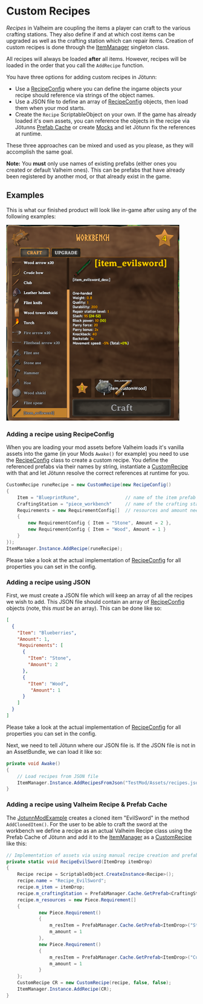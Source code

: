 ﻿# Custom Recipes
_Recipes_ in Valheim are coupling the items a player can craft to the various crafting stations. They also define if and at which cost items can be upgraded as well as the crafting station which can repair items. Creation of custom recipes is done through the [ItemManager](xref:JotunnLib.Managers.ItemManager) singleton class.

All recipes will always be loaded **after** all items. However, recipes will be loaded in the order that you call the `AddRecipe` function.

You have three options for adding custom recipes in Jötunn:
- Use a [RecipeConfig](xref:JotunnLib.Configs.RecipeConfig) where you can define the ingame objects your recipe should reference via strings of the object names.
- Use a JSON file to define an array of [RecipeConfig](xref:JotunnLib.Configs.RecipeConfig) objects, then load them when your mod starts.
- Create the `Recipe` ScriptableObject on your own. If the game has already loaded it's own assets, you can reference the objects in the recipe via Jötunns [Prefab Cache](xref:JotunnLib.Managers.PrefabManager.Cache) or create [Mocks](mocks.md) and let Jötunn fix the references at runtime.

These three approaches can be mixed and used as you please, as they will accomplish the same goal.

**Note:** You **must** only use names of existing prefabs (either ones you created or default Valheim ones). This can be prefabs that have already been registered by another mod, or that already exist in the game.

## Examples
This is what our finished product will look like in-game after using any of the following examples:

![Custom Resource Recipe](../../images/data/customResourceRecipe.png)

### Adding a recipe using RecipeConfig

When you are loading your mod assets before Valheim loads it's vanilla assets into the game (in your Mods `Awake()` for example) you need to use the [RecipeConfig](xref:JotunnLib.Configs.RecipeConfig) class to create a custom recipe. You define the referenced prefabs via their names by string, instantiate a [CustomRecipe](xref:JotunnLib.Entities.CustomRecipe) with that and let Jötunn resolve the correct references at runtime for you.

```cs
CustomRecipe runeRecipe = new CustomRecipe(new RecipeConfig()
{
    Item = "BlueprintRune",                 // name of the item prefab to be crafted
    CraftingStation = "piece_workbench"     // name of the crafting station prefab where the item can be crafted
    Requirements = new RequirementConfig[]  // resources and amount needed for it to be crafted
    {
        new RequirementConfig { Item = "Stone", Amount = 2 },  
        new RequirementConfig { Item = "Wood", Amount = 1 }
    }
});
ItemManager.Instance.AddRecipe(runeRecipe);
```

Please take a look at the actual implementation of [RecipeConfig](xref:JotunnLib.Configs.RecipeConfig) for all properties you can set in the config.

### Adding a recipe using JSON
First, we must create a JSON file which will keep an array of all the recipes we wish to add. This JSON file should contain an array of [RecipeConfig](xref:JotunnLib.Configs.RecipeConfig) objects (note, this _must_ be an array). This can be done like so:
```json
[
  {
    "Item": "Blueberries",
    "Amount": 1,
    "Requirements": [
      {
        "Item": "Stone",
        "Amount": 2
      },
      {
        "Item": "Wood",
         "Amount": 1
      }
    ]
  }
]
```
Please take a look at the actual implementation of [RecipeConfig](xref:JotunnLib.Configs.RecipeConfig) for all properties you can set in the config.

Next, we need to tell Jötunn where our JSON file is. If the JSON file is not in an AssetBundle, we can load it like so:

```cs
private void Awake()
{
    // Load recipes from JSON file
    ItemManager.Instance.AddRecipesFromJson("TestMod/Assets/recipes.json");
}
```

### Adding a recipe using Valheim Recipe & Prefab Cache

The [JotunnModExample](https://github.com/Valheim-Modding/JotunnModExample) creates a cloned item "EvilSword" in the method `AddClonedItem()`. For the user to be able to craft the sword at the workbench we define a recipe as an actual Valheim Recipe class using the Prefab Cache of Jötunn and add it to the [ItemManager](xref:JotunnLib.Managers.ItemManager) as a [CustomRecipe](xref:JotunnLib.Entities.CustomRecipe) like this:

```cs
// Implementation of assets via using manual recipe creation and prefab cache's
private static void RecipeEvilSword(ItemDrop itemDrop)
{
    Recipe recipe = ScriptableObject.CreateInstance<Recipe>();
    recipe.name = "Recipe_EvilSword";
    recipe.m_item = itemDrop;
    recipe.m_craftingStation = PrefabManager.Cache.GetPrefab<CraftingStation>("piece_workbench");
    recipe.m_resources = new Piece.Requirement[]
    {
            new Piece.Requirement()
            {
                m_resItem = PrefabManager.Cache.GetPrefab<ItemDrop>("Stone"),
                m_amount = 1
            },
            new Piece.Requirement()
            {
                m_resItem = PrefabManager.Cache.GetPrefab<ItemDrop>("CustomWood"),
                m_amount = 1
            }
    };
    CustomRecipe CR = new CustomRecipe(recipe, false, false);
    ItemManager.Instance.AddRecipe(CR);
}
```